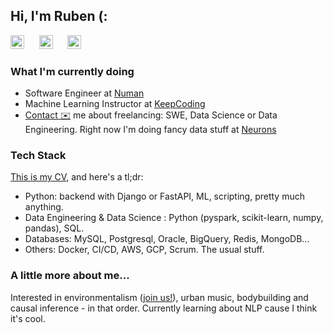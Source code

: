 ## Hi, I'm Ruben (:

[<img src="https://upload.wikimedia.org/wikipedia/commons/c/ca/LinkedIn_logo_initials.png" width="22px" alt="LinkedIn"/>](https://www.linkedin.com/in/ruromgar)
&nbsp;&nbsp;&nbsp;&nbsp;
[<img src="https://upload.wikimedia.org/wikipedia/commons/thumb/f/fa/Medium_Logo.webp/220px-Medium_Logo.webp.png" width="22px" alt="Medium"/>](https://medium.com/@ruromgar)
&nbsp;&nbsp;&nbsp;&nbsp;
[<img src="https://upload.wikimedia.org/wikipedia/commons/thumb/8/82/Telegram_logo.svg/1024px-Telegram_logo.svg.png" width="22px" alt="Telegram"/>](https://t.me/ruromgar)

### What I'm currently doing

- Software Engineer at [Numan](https://www.numan.com/)
- Machine Learning Instructor at [KeepCoding](https://keepcoding.io/nuestros-bootcamps/full-stack-big-data-machine-learning-bootcamp/)
- [Contact ✉️](mailto:ruromgar@gmail.com) me about freelancing: SWE, Data Science or Data Engineering. Right now I'm doing fancy data stuff at [Neurons](https://www.neuronsinc.com/)

### Tech Stack

[This is my CV](https://docs.google.com/document/d/1f8hWW5h_dxcNqgPRNuVpLnFsyYe0Ne40wSAYaeuVa-o/edit?usp=sharing), and here's a tl;dr:

- Python: backend with Django or FastAPI, ML, scripting, pretty much anything.
- Data Engineering & Data Science : Python (pyspark, scikit-learn, numpy, pandas), SQL.
- Databases: MySQL, Postgresql, Oracle, BigQuery, Redis, MongoDB...
- Others: Docker, CI/CD, AWS, GCP, Scrum. The usual stuff.

### A little more about me...  

Interested in environmentalism ([join us!](https://github.com/Common-Action)), urban music, bodybuilding and causal inference - in that order. Currently learning about NLP cause I think it's cool.
